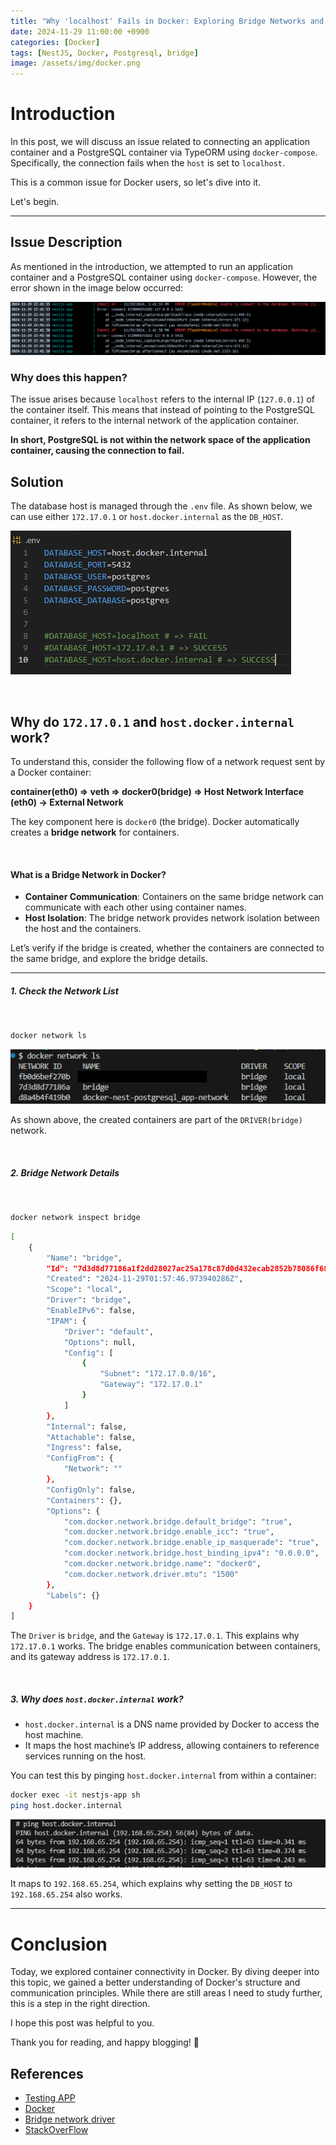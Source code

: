 ```yaml
---
title: "Why 'localhost' Fails in Docker: Exploring Bridge Networks and Solutions"
date: 2024-11-29 11:00:00 +0900
categories: [Docker]
tags: [NestJS, Docker, Postgresql, bridge]
image: /assets/img/docker.png
---
```



# Introduction

In this post, we will discuss an issue related to connecting an application container and a PostgreSQL container via TypeORM using `docker-compose`. Specifically, the connection fails when the `host` is set to `localhost`. 

This is a common issue for Docker users, so let's dive into it.

Let's begin.

---

## Issue Description

As mentioned in the introduction, we attempted to run an application container and a PostgreSQL container using `docker-compose`. However, the error shown in the image below occurred:

![5-1](/assets/img/posts/24.11/5-1.png)

### Why does this happen?

The issue arises because `localhost` refers to the internal IP (`127.0.0.1`) of the container itself. This means that instead of pointing to the PostgreSQL container, it refers to the internal network of the application container.

**In short, PostgreSQL is not within the network space of the application container, causing the connection to fail.**

## Solution

The database host is managed through the `.env` file. As shown below, we can use either `172.17.0.1` or `host.docker.internal` as the `DB_HOST`.

![5-2](/assets/img/posts/24.11/5-2.png)

<br />

## Why do `172.17.0.1` and `host.docker.internal` work?

To understand this, consider the following flow of a network request sent by a Docker container:

**container(eth0) => veth => docker0(bridge) => Host Network Interface (eth0) → External Network**

The key component here is `docker0` (the bridge). Docker automatically creates a **bridge network** for containers.

<br />

#### What is a Bridge Network in Docker?

- **Container Communication**: Containers on the same bridge network can communicate with each other using container names.
- **Host Isolation**: The bridge network provides network isolation between the host and the containers.

Let’s verify if the bridge is created, whether the containers are connected to the same bridge, and explore the bridge details.

---

##### 1. Check the Network List

<br />

```bash
docker network ls
```
![5-3](/assets/img/posts/24.11/5-3.png)

As shown above, the created containers are part of the `DRIVER(bridge)` network.

<br />

##### 2. Bridge Network Details

<br />

```bash
docker network inspect bridge
```

```sh
[
    {
        "Name": "bridge",
        "Id": "7d3d8d77186a1f2dd28027ac25a178c87d0d432ecab2852b78086f68b6301696",
        "Created": "2024-11-29T01:57:46.973940286Z",
        "Scope": "local",
        "Driver": "bridge",
        "EnableIPv6": false,
        "IPAM": {
            "Driver": "default",
            "Options": null,
            "Config": [
                {
                    "Subnet": "172.17.0.0/16",
                    "Gateway": "172.17.0.1"
                }
            ]
        },
        "Internal": false,
        "Attachable": false,
        "Ingress": false,
        "ConfigFrom": {
            "Network": ""
        },
        "ConfigOnly": false,
        "Containers": {},
        "Options": {
            "com.docker.network.bridge.default_bridge": "true",
            "com.docker.network.bridge.enable_icc": "true",
            "com.docker.network.bridge.enable_ip_masquerade": "true",
            "com.docker.network.bridge.host_binding_ipv4": "0.0.0.0",
            "com.docker.network.bridge.name": "docker0",
            "com.docker.network.driver.mtu": "1500"
        },
        "Labels": {}
    }
]
```

The `Driver` is `bridge`, and the `Gateway` is `172.17.0.1`. This explains why `172.17.0.1` works. The bridge enables communication between containers, and its gateway address is `172.17.0.1`.

<br />

##### 3. Why does `host.docker.internal` work?

- `host.docker.internal` is a DNS name provided by Docker to access the host machine.
- It maps the host machine’s IP address, allowing containers to reference services running on the host.

You can test this by pinging `host.docker.internal` from within a container:

```bash
docker exec -it nestjs-app sh
ping host.docker.internal
```

![5-4](/assets/img/posts/24.11/5-4.png)

It maps to `192.168.65.254`, which explains why setting the `DB_HOST` to `192.168.65.254` also works.

---

# Conclusion

Today, we explored container connectivity in Docker. By diving deeper into this topic, we gained a better understanding of Docker's structure and communication principles. While there are still areas I need to study further, this is a step in the right direction.

I hope this post was helpful to you.

Thank you for reading, and happy blogging! 🚀

## References

- [Testing APP](https://github.com/hoonapps/Docker-bridge)
- [Docker](https://www.docker.com/)
- [Bridge network driver](https://docs.docker.com/engine/network/drivers/bridge/)
- [StackOverFlow](https://stackoverflow.com/questions/48546124/what-is-the-linux-equivalent-of-host-docker-internal)



<!-- In this post, 
docker-compose에서 애플리케이션 앱 컨테이너와 postgresql 컨테이너를 올리고 두개를 Typeorm 모듈을 통해 연결했는데 
host를 localhost로 연결했을때 실패한 이슈에 대해서 얘기하고자 합니다.

도커를 사용하는 사람들은 한번쯤은 겪어본 이슈일것 같아서 자세하게 파헤쳐 보겠습니다.

그럼 시작합니다.

---

## 이슈 내용

소개글에 있듯이 docker-compose를 통해서 도커에 애플리케이션 앱 컨테이너와 PostgreSQL 컨테이너를 올렸는데
이미지와 같은 에러가 났다.

![1](/assets/img/posts/24.11/241129_01.png)

### 왜 안될까?

당연하게도 localhost는 컨테이너 내부 IP (127.0.0.1)를 가리키므로 PostgreSQL 컨테이너가 아닌 애플리케이션 컨테이너의 내부 네트워크를 참조하기 때문이다.

**즉 PostgreSQL은 애플리케이션 컨테이너의 네트워크 공간에 없으므로 연결 실패.**

## 해결 방법

.env 파일에서 db host를 관리하는데

![2](/assets/img/posts/24.11/241129_02.png)

위 이미지처럼
DB_HOST에 172.17.0.1 과 host.docker.internal을 사용하면 된다.

<br />

## 172.17.0.1 과 host.docker.internal 은 왜 될까?

위에 이유를 알기 위해 앞서 도커 컨테이너가 네트워크 요청을 보내게 되면

**container(eth0) => veth => docker0(bridge) => Host Network Interface (eth0) → External Network**

이런 flow로 진행이돼

여기서 우리가 집중해야 되는곳은

docker0(bridge)야 도커는 기본적으로 컨테이터에서 **bridge** 네트워크가 자동적으로 생성이 돼

<br />

#### What is Bridge Network in Docker

- 컨테이너 간 통신: 같은 브리지 네트워크에 있는 컨테이너들은 컨테이너 이름을 통해 통신할 수 있습니다.
- 호스트 격리: 브리지 네트워크는 컨테이너와 호스트 간의 네트워크 격리를 제공합니다.

그럼 실제로 bridge가 생성이 됐는지 컨테이너들이 같은 bridge에 연결되어 있는지 확인해보고 bridge 상세 정보를 봐보자

---
<br />

##### 1. 네트워크 목록 확인하기
<br />

```bash
docker network ls
```
![3](/assets/img/posts/24.11/241129_03.png)

위 처럼 내가 만든 컨테이너가 DRIVER(bridge)에 들어가 있는것을 확인 할 수 있어

<br />

##### 2. Bridge 네트워크 상세 정보
<br />
```bash
docker network inspect bridge
```

```sh
[
    {
        "Name": "bridge",
        "Id": "7d3d8d77186a1f2dd28027ac25a178c87d0d432ecab2852b78086f68b6301696",
        "Created": "2024-11-29T01:57:46.973940286Z",
        "Scope": "local",
        "Driver": "bridge",
        "EnableIPv6": false,
        "IPAM": {
            "Driver": "default",
            "Options": null,
            "Config": [
                {
                    "Subnet": "172.17.0.0/16",
                    "Gateway": "172.17.0.1"
                }
            ]
        },
        "Internal": false,
        "Attachable": false,
        "Ingress": false,
        "ConfigFrom": {
            "Network": ""
        },
        "ConfigOnly": false,
        "Containers": {},
        "Options": {
            "com.docker.network.bridge.default_bridge": "true",
            "com.docker.network.bridge.enable_icc": "true",
            "com.docker.network.bridge.enable_ip_masquerade": "true",
            "com.docker.network.bridge.host_binding_ipv4": "0.0.0.0",
            "com.docker.network.bridge.name": "docker0",
            "com.docker.network.driver.mtu": "1500"
        },
        "Labels": {}
    }
]
```

위에서 보면 Driver: bridge 이고 Gateway가 172.17.0.1 이야

그래서 우리가 localhost는 안됐는데 172.17.0.1가 되는 이유가 여기에 있어
앞에 bridge에 설명한것처럼 컨테이너간의 통신을 bridge가 가능하게 해주는데 bridge의 gateway 주소가 172.17.0.1 이였기때문에

database_host를 172.17.0.1로 설정했을때 가능했던 이유였어.

<br />

##### 3. `host.docker.internal`는 왜 될까?

- Docker가 호스트 머신에 대한 접근을 위해 제공한 DNS 이름.
- 호스트 머신에 서비스를 참조하려면 호스트의 IP 주소를 알아야 하는데 `host.docker.internal`은 이런 상황에서 사용자를 대신해 호스트 머신의 IP 주소를 자동으로 매핑해주는 역할을 합니다.

실제로 컨테이너 안에서 host.docker.internal로 핑을 날려보면

```bash
docker exec -it nestjs-app sh
ping host.docker.internal
```

![3](/assets/img/posts/24.11/241129_04.png)

192.168.65.254로 매핑 되서 보내지는걸 볼 수 있어

그래서 host.docker.internal 뿐만아니라 database_host를 192.168.65.254로 설정해도 정상적으로 연결이 되는걸 확인 할 수 있어

---

# Conclusion

오늘은 도커 컨테이너간의 연결에 대해서 글을 써봤는데 개발 할때는 그냥 지나갔던 부분을
조금이나마 자세하게 알아봐서 도커의 구조와 통신원리를 알 수 있었어
내가 틀린부분도 있고 아직 전체적인 구조를 자세하게 모르지만 더 공부해야지!
이 글을 보고 여러분도 도움이 됐으면 좋겠다

Thank you for reading, and happy blogging! 🚀

## References

- [Testing APP](https://github.com/hoonapps/Docker-bridge)
- [Docker](https://www.docker.com/)
- [Bridge network driver](https://docs.docker.com/engine/network/drivers/bridge/)
- [StackOverFlow](https://stackoverflow.com/questions/48546124/what-is-the-linux-equivalent-of-host-docker-internal) -->
